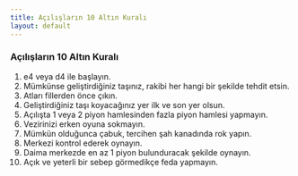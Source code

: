 ```yaml
---
title: Açılışların 10 Altın Kuralı
layout: default
---
```


### Açılışların 10 Altın Kuralı


1. e4 veya d4 ile başlayın.
2. Mümkünse geliştirdiğiniz taşınız, rakibi her hangi bir şekilde tehdit etsin.
3. Atları fillerden önce çıkın.
4. Geliştirdiğiniz taşı koyacağınız yer ilk ve son yer olsun.
5. Açılışta 1 veya 2 piyon hamlesinden fazla piyon hamlesi yapmayın.
6. Vezirinizi erken oyuna sokmayın.
7. Mümkün olduğunca çabuk, tercihen şah kanadında rok yapın.
8. Merkezi kontrol ederek oynayın.
9. Daima merkezde en az 1 piyon bulunduracak şekilde oynayın.
10. Açık ve yeterli bir sebep görmedikçe feda yapmayın.
